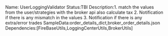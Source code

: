 Name: UserLoggingValidator
Status:TBI
Description:1. match the values from the user/strategies with the broker api also calculate tax
            2. Notification if there is any mismatch in the values
            3. Notification if there is any extra/error trades
SampleData:order_details_dict,broker_order_details.json
Dependencies:[FireBaseUtils,LoggingCenterUtils,BrokerUtils]
